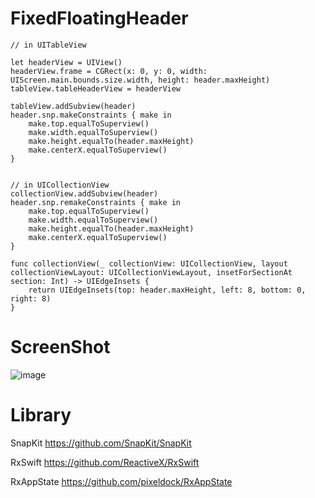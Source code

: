 # FixedFloatingHeader


```
// in UITableView

let headerView = UIView()
headerView.frame = CGRect(x: 0, y: 0, width: UIScreen.main.bounds.size.width, height: header.maxHeight)
tableView.tableHeaderView = headerView

tableView.addSubview(header)
header.snp.makeConstraints { make in
    make.top.equalToSuperview()
    make.width.equalToSuperview()
    make.height.equalTo(header.maxHeight)
    make.centerX.equalToSuperview()
}


// in UICollectionView
collectionView.addSubview(header)
header.snp.remakeConstraints { make in
    make.top.equalToSuperview()
    make.width.equalToSuperview()
    make.height.equalTo(header.maxHeight)
    make.centerX.equalToSuperview()
}

func collectionView(_ collectionView: UICollectionView, layout collectionViewLayout: UICollectionViewLayout, insetForSectionAt section: Int) -> UIEdgeInsets {
    return UIEdgeInsets(top: header.maxHeight, left: 8, bottom: 0, right: 8)
}
```



# ScreenShot
![image](https://github.com/drkong1/FixedFloatingHeader/blob/main/screen.gif)


# Library
SnapKit
https://github.com/SnapKit/SnapKit

RxSwift
https://github.com/ReactiveX/RxSwift

RxAppState
https://github.com/pixeldock/RxAppState
